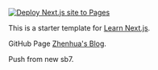 [![Deploy Next.js site to Pages](https://github.com/ZhenhuaChu/nextjs-blog/actions/workflows/nextjs.yml/badge.svg)](https://github.com/ZhenhuaChu/nextjs-blog/actions/workflows/nextjs.yml)

This is a starter template for [Learn Next.js](https://nextjs.org/learn).

GitHub Page [Zhenhua's Blog](https://zhenhuachu.github.io/nextjs-blog).

Push from new sb7.
